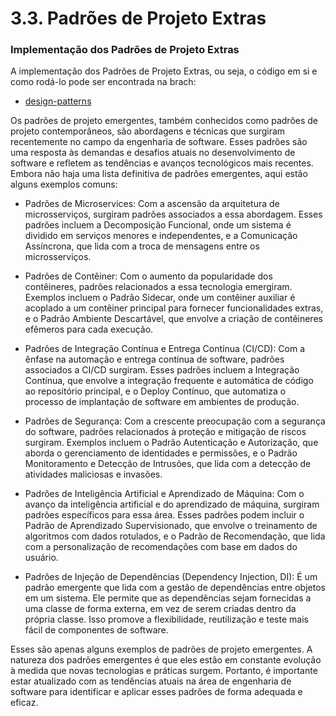 # 3.3. Padrões de Projeto Extras

### Implementação dos Padrões de Projeto Extras

A implementação dos Padrões de Projeto Extras, ou seja, o código em si e como rodá-lo pode ser encontrada na brach:

- [design-patterns](https://github.com/UnBArqDsw2023-1/2023.1_G2_ProjetoMercadoLivre/tree/design-patterns/src)

Os padrões de projeto emergentes, também conhecidos como padrões de projeto contemporâneos, são abordagens e técnicas que surgiram recentemente no campo da engenharia de software. Esses padrões são uma resposta às demandas e desafios atuais no desenvolvimento de software e refletem as tendências e avanços tecnológicos mais recentes. Embora não haja uma lista definitiva de padrões emergentes, aqui estão alguns exemplos comuns:

- Padrões de Microservices: Com a ascensão da arquitetura de microsserviços, surgiram padrões associados a essa abordagem. Esses padrões incluem a Decomposição Funcional, onde um sistema é dividido em serviços menores e independentes, e a Comunicação Assíncrona, que lida com a troca de mensagens entre os microsserviços.

- Padrões de Contêiner: Com o aumento da popularidade dos contêineres, padrões relacionados a essa tecnologia emergiram. Exemplos incluem o Padrão Sidecar, onde um contêiner auxiliar é acoplado a um contêiner principal para fornecer funcionalidades extras, e o Padrão Ambiente Descartável, que envolve a criação de contêineres efêmeros para cada execução.

- Padrões de Integração Contínua e Entrega Contínua (CI/CD): Com a ênfase na automação e entrega contínua de software, padrões associados a CI/CD surgiram. Esses padrões incluem a Integração Contínua, que envolve a integração frequente e automática de código ao repositório principal, e o Deploy Contínuo, que automatiza o processo de implantação de software em ambientes de produção.

- Padrões de Segurança: Com a crescente preocupação com a segurança do software, padrões relacionados à proteção e mitigação de riscos surgiram. Exemplos incluem o Padrão Autenticação e Autorização, que aborda o gerenciamento de identidades e permissões, e o Padrão Monitoramento e Detecção de Intrusões, que lida com a detecção de atividades maliciosas e invasões.

- Padrões de Inteligência Artificial e Aprendizado de Máquina: Com o avanço da inteligência artificial e do aprendizado de máquina, surgiram padrões específicos para essa área. Esses padrões podem incluir o Padrão de Aprendizado Supervisionado, que envolve o treinamento de algoritmos com dados rotulados, e o Padrão de Recomendação, que lida com a personalização de recomendações com base em dados do usuário.

- Padrões de Injeção de Dependências (Dependency Injection, DI): É um padrão emergente que lida com a gestão de dependências entre objetos em um sistema. Ele permite que as dependências sejam fornecidas a uma classe de forma externa, em vez de serem criadas dentro da própria classe. Isso promove a flexibilidade, reutilização e teste mais fácil de componentes de software.

Esses são apenas alguns exemplos de padrões de projeto emergentes. A natureza dos padrões emergentes é que eles estão em constante evolução à medida que novas tecnologias e práticas surgem. Portanto, é importante estar atualizado com as tendências atuais na área de engenharia de software para identificar e aplicar esses padrões de forma adequada e eficaz.